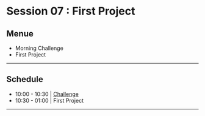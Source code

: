 
# Session 07 : First Project 

## Menue

* Morning Challenge
* First Project

--- 
## Schedule

- 10:00 - 10:30 | [Challenge](http://www.flexboxdefense.com/)
- 10:30 - 01:00 | First Project

---